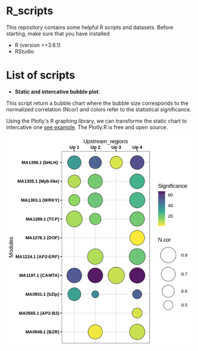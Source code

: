 # R_scripts

This repository contains some helpful R scripts and datasets.
Before starting, make sure that you have installed
* R (version >=3.6.1)
* RStudio

# List of scripts

- **Static and intercative bubble plot**: 

This script return a bubble chart where the bubble size corresponds to the normalized correlation (Ncor) and colors refer to the statistical significance.  

Using the Plotly's R graphing library, we can transforme the static chart to intercative one [see example](file:///home/sie/Descargas/PlotlyScatterExample.html). The Plotly.R is free and open source.   

![alt text](DOC/static_bubble_chart.png)

